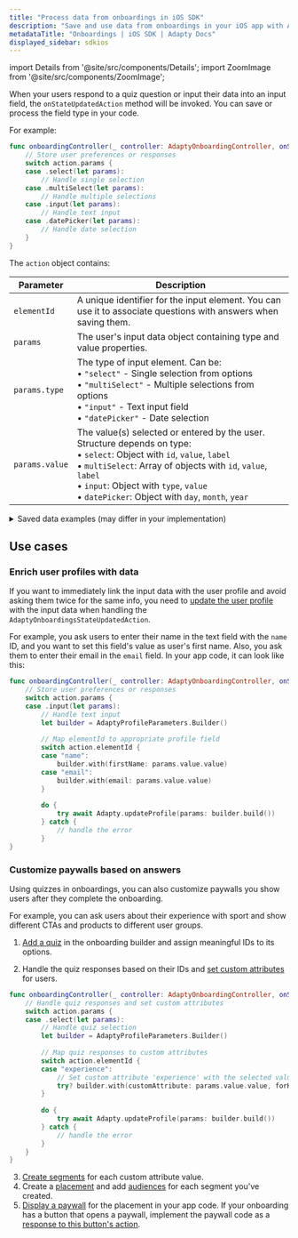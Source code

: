 ```yaml
---
title: "Process data from onboardings in iOS SDK"
description: "Save and use data from onboardings in your iOS app with Adapty SDK."
metadataTitle: "Onboardings | iOS SDK | Adapty Docs"
displayed_sidebar: sdkios
---
```

import Details from '@site/src/components/Details';
import ZoomImage from '@site/src/components/ZoomImage';

When your users respond to a quiz question or input their data into an input field, the `onStateUpdatedAction` method will be invoked. You can save or process the field type in your code.

For example:

```swift showLineNumbers
func onboardingController(_ controller: AdaptyOnboardingController, onStateUpdatedAction action: AdaptyOnboardingsStateUpdatedAction) {
    // Store user preferences or responses
    switch action.params {
    case .select(let params):
        // Handle single selection
    case .multiSelect(let params):
        // Handle multiple selections
    case .input(let params):
        // Handle text input
    case .datePicker(let params):
        // Handle date selection
    }
}
```

The `action` object contains:

| Parameter      | Description                                                                                                                                                                                                                                                                                     |
|----------------|-------------------------------------------------------------------------------------------------------------------------------------------------------------------------------------------------------------------------------------------------------------------------------------------------|
| `elementId`    | A unique identifier for the input element. You can use it to associate questions with answers when saving them.                                                                                                                                                                                 |
| `params`       | The user's input data object containing type and value properties.                                                                                                                                                                                                                              |
| `params.type`  | The type of input element. Can be:<br/>• `"select"` - Single selection from options<br/>• `"multiSelect"` - Multiple selections from options<br/>• `"input"` - Text input field<br/>• `"datePicker"` - Date selection                                                                           |
| `params.value` | The value(s) selected or entered by the user. Structure depends on type:<br/>• `select`: Object with `id`, `value`, `label`<br/>• `multiSelect`: Array of objects with `id`, `value`, `label`<br/>• `input`: Object with `type`, `value`<br/>• `datePicker`: Object with `day`, `month`, `year` |

<Details>
<summary>Saved data examples (may differ in your implementation)</summary>

```javascript
// Example of a saved select action
{
    "elementId": "preference_selector",
    "meta": {
        "onboardingId": "onboarding_123",
        "screenClientId": "preferences_screen",
        "screenIndex": 1,
        "screensTotal": 3
    },
    "params": {
        "type": "select",
        "value": {
            "id": "option_1",
            "value": "premium",
            "label": "Premium Plan"
        }
    }
}

// Example of a saved multi-select action
{
    "elementId": "interests_selector",
    "meta": {
        "onboardingId": "onboarding_123",
        "screenClientId": "interests_screen",
        "screenIndex": 2,
        "screensTotal": 3
    },
    "params": {
        "type": "multiSelect",
        "value": [
            {
                "id": "interest_1",
                "value": "sports",
                "label": "Sports"
            },
            {
                "id": "interest_2",
                "value": "music",
                "label": "Music"
            }
        ]
    }
}

// Example of a saved input action
{
    "elementId": "name_input",
    "meta": {
        "onboardingId": "onboarding_123",
        "screenClientId": "profile_screen",
        "screenIndex": 0,
        "screensTotal": 3
    },
    "params": {
        "type": "input",
        "value": {
            "type": "text",
            "value": "John Doe"
        }
    }
}

// Example of a saved date picker action
{
    "elementId": "birthday_picker",
    "meta": {
        "onboardingId": "onboarding_123",
        "screenClientId": "profile_screen",
        "screenIndex": 0,
        "screensTotal": 3
    },
"params": {
    "type": "datePicker",
    "value": {
        "day": 15,
        "month": 6,
        "year": 1990
        }
    }
}
```
</Details>

## Use cases

### Enrich user profiles with data

If you want to immediately link the input data with the user profile and avoid asking them twice for the same info, you need to [update the user profile](setting-user-attributes.md) with the input data when handling the `AdaptyOnboardingsStateUpdatedAction`.

For example, you ask users to enter their name in the text field with the `name` ID, and you want to set this field's value as user's first name. Also, you ask them to enter their email in the `email` field. In your app code, it can look like this:

```swift showLineNumbers
func onboardingController(_ controller: AdaptyOnboardingController, onStateUpdatedAction action: AdaptyOnboardingsStateUpdatedAction) {
    // Store user preferences or responses
    switch action.params {
    case .input(let params):
        // Handle text input
        let builder = AdaptyProfileParameters.Builder()
        
        // Map elementId to appropriate profile field
        switch action.elementId {
        case "name":
            builder.with(firstName: params.value.value)
        case "email":
            builder.with(email: params.value.value)
        }
        
        do {
            try await Adapty.updateProfile(params: builder.build())
        } catch {
            // handle the error
        }
}
```

### Customize paywalls based on answers

Using quizzes in onboardings, you can also customize paywalls you show users after they complete the onboarding.

For example, you can ask users about their experience with sport and show different CTAs and products to different user groups.

1. [Add a quiz](onboarding-quizzes.md) in the onboarding builder and assign meaningful IDs to its options.

<ZoomImage id="experience.webp" />

2. Handle the quiz responses based on their IDs and [set custom attributes](setting-user-attributes.md) for users.

```swift showLineNumbers
func onboardingController(_ controller: AdaptyOnboardingController, onStateUpdatedAction action: AdaptyOnboardingsStateUpdatedAction) {
    // Handle quiz responses and set custom attributes
    switch action.params {
    case .select(let params):
        // Handle quiz selection
        let builder = AdaptyProfileParameters.Builder()
        
        // Map quiz responses to custom attributes
        switch action.elementId {
        case "experience":
            // Set custom attribute 'experience' with the selected value (beginner, amateur, pro)
            try? builder.with(customAttribute: params.value.value, forKey: "experience")
        }
        
        do {
            try await Adapty.updateProfile(params: builder.build())
        } catch {
            // handle the error
        }
    }
}
```

3. [Create segments](segments.md) for each custom attribute value. 
4. Create a [placement](placements.md) and add [audiences](audience.md) for each segment you've created.
5. [Display a paywall](ios-paywalls.md) for the placement in your app code. If your onboarding has a button that opens a paywall, implement the paywall code as a [response to this button's action](ios-handling-onboarding-events#opening-a-paywall).